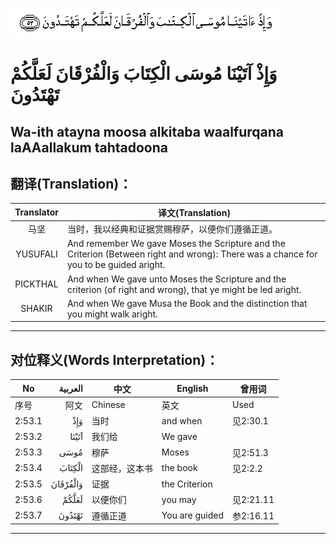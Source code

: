 ![002:053](images/002_053.gif)

#  وَإِذْ آتَيْنَا مُوسَى الْكِتَابَ وَالْفُرْقَانَ لَعَلَّكُمْ تَهْتَدُونَ 

## Wa-ith atayna moosa alkitaba waalfurqana laAAallakum tahtadoona

## 翻译(Translation)：

| Translator | 译文(Translation)                                            |
|:----------:| ------------------------------------------------------------ |
| 马坚       | 当时，我以经典和证据赏赐穆萨，以便你们遵循正道。             |
| YUSUFALI   | And remember We gave Moses the Scripture and the Criterion (Between right and wrong): There was a chance for you to be guided aright. |
| PICKTHAL   | And when We gave unto Moses the Scripture and the criterion (of right and wrong), that ye might be led aright. |
| SHAKIR     | And when We gave Musa the Book and the distinction that you might walk aright. |

---

## 对位释义(Words Interpretation)：

| No     |  العربية | 中文           | English        | 曾用词    |
| ------ | -------: | -------------- | -------------- | --------- |
| 序号   |     阿文 | Chinese        | 英文           | Used      |
| 2:53.1 |      وَإِذْ | 当时           | and when       | 见2:30.1  |
| 2:53.2 |    آتَيْنَا | 我们给         | We gave        |           |
| 2:53.3 |     مُوسَى | 穆萨           | Moses          | 见2:51.3  |
| 2:53.4 |   الْكِتَابَ | 这部经，这本书 | the book       | 见2:2.2   |
| 2:53.5 | وَالْفُرْقَانَ | 证据           | the Criterion  |           |
| 2:53.6 |    لَعَلَّكُمْ | 以便你们       | you may        | 见2:21.11 |
| 2:53.7 |   تَهْتَدُونَ | 遵循正道       | You are guided | 参2:16.11 |

---
